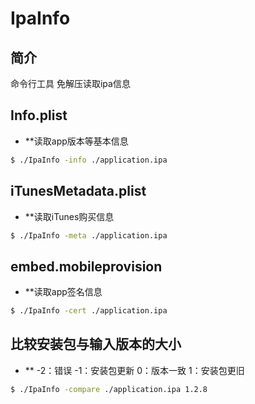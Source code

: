 # IpaInfo

## 简介
命令行工具 免解压读取ipa信息

## Info.plist
* **读取app版本等基本信息
```bash
$ ./IpaInfo -info ./application.ipa
```

## iTunesMetadata.plist
* **读取iTunes购买信息
```bash
$ ./IpaInfo -meta ./application.ipa
```
## embed.mobileprovision
* **读取app签名信息
```bash
$ ./IpaInfo -cert ./application.ipa
```

## 比较安装包与输入版本的大小
* ** -2：错误 -1：安装包更新  0：版本一致 1：安装包更旧
```bash
$ ./IpaInfo -compare ./application.ipa 1.2.8
```


